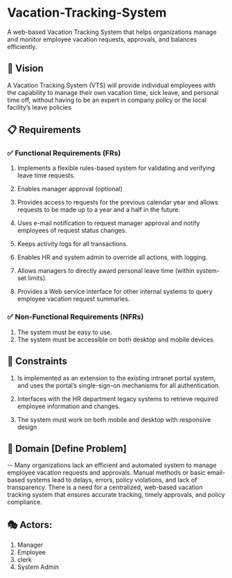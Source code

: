 # Vacation-Tracking-System
A web-based Vacation Tracking System that helps organizations manage and monitor employee vacation requests, approvals, and balances efficiently.

## 🎯 Vision
A Vacation Tracking System (VTS) will provide individual employees with the 
capability to manage their own vacation time, sick leave, and personal time off, 
without having to be an expert in company policy or the local facility’s leave 
policies

## 📋 Requirements
### ✅ Functional Requirements (FRs)
  
  1. Implements a flexible rules-based system for validating and verifying leave time requests.

  2. Enables manager approval (optional)

  3. Provides access to requests for the previous calendar year and allows requests to be made up to a year and a half in the future.
 
  4. Uses e-mail notification to request manager approval and notify employees of request status changes.

  5. Keeps activity logs for all transactions.
  
  6. Enables HR and system admin to override all actions, with logging.

  7. Allows managers to directly award personal leave time (within system-set limits).
  
  8. Provides a Web service interface for other internal systems to query employee vacation request summaries.



### ✅ Non-Functional Requirements (NFRs)
  
  1. The system must be easy to use.
  2. The system must be accessible on both desktop and mobile devices.

## 🚧 Constraints

 1. Is implemented as an extension to the existing intranet portal system, and uses the portal’s single-sign-on mechanisms for all authentication.

 2. Interfaces with the HR department legacy systems to retrieve required employee information and changes.

 3. The system must work on both mobile and desktop with responsive design

## 📌 Domain [Define Problem]

-- Many organizations lack an efficient and automated system to manage employee vacation requests and approvals. Manual methods or basic email-based systems lead to delays, errors, policy violations, and lack of transparency. There is a need for a centralized, web-based vacation tracking system that ensures accurate tracking, timely approvals, and policy compliance.

## 🎭 Actors:
 1. Manager
 2. Employee
 3. clerk
 4. System Admin



 